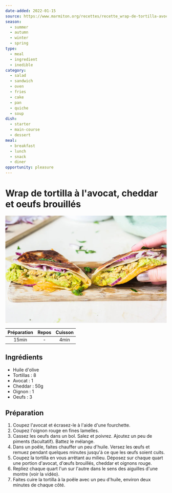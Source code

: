```yaml
---
date-added: 2022-01-15
source: https://www.marmiton.org/recettes/recette_wrap-de-tortilla-avocat-cheddar-oeufs-brouilles_530056.aspx
season:
  - summer
  - autumn
  - winter
  - spring
type:
  - meal
  - ingredient
  - inedible
category:
  - salad
  - sandwich
  - oven
  - fries
  - cake
  - pan
  - quiche
  - soup
dish:
  - starter
  - main-course
  - dessert
meal:
  - breakfast
  - lunch
  - snack
  - diner
opportunity: pleasure
---
```


# Wrap de tortilla à l'avocat, cheddar et oeufs brouillés

![](images/Wrap%20de%20tortilla%20à%20l'avocat,%20cheddar%20et%20oeufs%20brouillés.jpg)

| Préparation | Repos | Cuisson |
|:-----------:|:-----:|:-------:|
|    15min    |   -   |  4min   |

## Ingrédients

- Huile d'olive
- Tortillas : 8
- Avocat : 1
- Cheddar : 50g
- Oignon : 1
- Oeufs : 3

## Préparation

1. Coupez l'avocat et écrasez-le à l'aide d'une fourchette.
2. Coupez l'oignon rouge en fines lamelles.
3. Cassez les oeufs dans un bol. Salez et poivrez. Ajoutez un peu de piments (facultatif). Battez le mélange.
4. Dans un poêle, faites chauffer un peu d'huile. Versez les œufs et remuez pendant quelques minutes jusqu'à ce que les œufs soient cuits.
5. Coupez la tortilla en vous arrêtant au milieu. Déposez sur chaque quart une portion d'avocat, d'œufs brouillés, cheddar et oignons rouge.
6. Repliez chaque quart l'un sur l'autre dans le sens des aiguilles d'une montre (voir la vidéo).
7. Faites cuire la tortilla à la poêle avec un peu d'huile, environ deux minutes de chaque côté.

